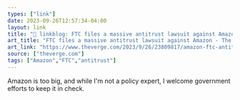 ```yaml
---
types: ["link"]
date: 2023-09-26T12:57:34-04:00
layout: link
title: "🔗 linkblog: FTC files a massive antitrust lawsuit against Amazon - The Verge'"
art_title: "FTC files a massive antitrust lawsuit against Amazon - The Verge"
art_link: "https://www.theverge.com/2023/9/26/23809817/amazon-ftc-antitrust-lawsuit-monopoly"
source: ["theverge.com"]
tags: ["Amazon","FTC","antitrust"]
---
```

Amazon is too big, and while I'm not a policy expert, I welcome government efforts to keep it in check.
